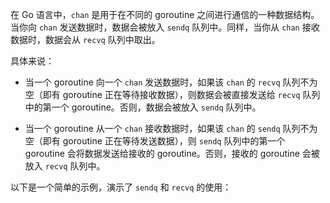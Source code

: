 在 Go 语言中，`chan` 是用于在不同的 goroutine 之间进行通信的一种数据结构。当你向 `chan` 发送数据时，数据会被放入 `sendq` 队列中。同样，当你从 `chan` 接收数据时，数据会从 `recvq` 队列中取出。

具体来说：

- 当一个 goroutine 向一个 `chan` 发送数据时，如果该 `chan` 的 `recvq` 队列不为空（即有 goroutine 正在等待接收数据），则数据会被直接发送给 `recvq` 队列中的第一个 goroutine。否则，数据会被放入 `sendq` 队列中。

- 当一个 goroutine 从一个 `chan` 接收数据时，如果该 `chan` 的 `sendq` 队列不为空（即有 goroutine 正在等待发送数据），则 `sendq` 队列中的第一个 goroutine 会将数据发送给接收的 goroutine。否则，接收的 goroutine 会被放入 `recvq` 队列中。

以下是一个简单的示例，演示了 `sendq` 和 `recvq` 的使用：

